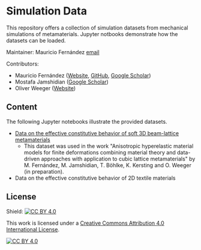 # Simulation Data

This repository offers a collection of simulation datasets from mechanical simulations of metamaterials. Jupyter notbooks demonstrate how the datasets can be loaded.

Maintainer: Mauricio Fernández [email](mailto:fernandez@cps.tu-darmstadt.de)

Contributors: 
* Mauricio Fernández ([Website](https://www.maschinenbau.tu-darmstadt.de/cps/department_cps/team_1/team_detail_184000.en.jsp),
[GitHub](https://github.com/mauricio-fernandez-l), 
[Google Scholar](https://scholar.google.com/citations?hl=de&user=pwQ_YNEAAAAJ&view_op=list_works&sortby=pubdate))
* Mostafa Jamshidian ([Google Scholar](https://scholar.google.com.sg/citations?hl=en&user=oMXnfx8AAAAJ&view_op=list_works&sortby=pubdate#))
* Oliver Weeger ([Website](https://www.maschinenbau.tu-darmstadt.de/cps/department_cps/team_1/team_detail_167232.en.jsp))
	
## Content

The following Jupyter notebooks illustrate the provided datasets. 

* [Data on the effective constitutive behavior of soft 3D beam-lattice metamaterials](soft_beam_lattice_metamaterials.ipynb)
	* This dataset was used in the work "Anisotropic hyperelastic material models for finite deformations combining material theory and data-driven approaches with application to cubic lattice metamaterials" by M. Fernández, M. Jamshidian, T. Böhlke, K. Kersting and O. Weeger (in preparation). 
* Data on the effective constitutive behavior of 2D textile materials

## License

Shield: [![CC BY 4.0][cc-by-shield]][cc-by]

This work is licensed under a
[Creative Commons Attribution 4.0 International License][cc-by].

[![CC BY 4.0][cc-by-image]][cc-by]

[cc-by]: http://creativecommons.org/licenses/by/4.0/
[cc-by-image]: https://i.creativecommons.org/l/by/4.0/88x31.png
[cc-by-shield]: https://img.shields.io/badge/License-CC%20BY%204.0-lightgrey.svg

